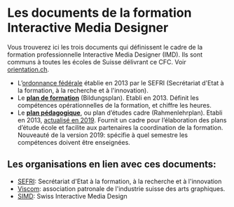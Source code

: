 # Les documents de la formation Interactive Media Designer

Vous trouverez ici les trois documents qui définissent le cadre de la formation professionnelle Interactive Media Designer (IMD). Ils sont communs à toutes les écoles de Suisse délivrant ce CFC. Voir [orientation.ch](https://www.orientation.ch/dyn/show/1900?id=45).

- L’[ordonnance fédérale](Ordonnance-SEFRI-IMD.pdf) établie en 2013 par le SEFRI (Secrétariat d'Etat à la formation, à la recherche et à l'innovation).
- Le **[plan de formation](Plan_de_Formation_IMD_2013.pdf)** (Bildungsplan). Etabli en 2013. Définit les compétences opérationnelles de la formation, et chiffre les heures.
- Le **[plan pédagogique](Plan_Pedagogique_IMD_2014.pdf)**, ou plan d’études cadre (Rahmenlehrplan). Etabli en 2013, [actualisé en 2019](Plan_Pedagogique_IMD_2019.pdf). Fournit un cadre pour l’élaboration des plans d’étude école et facilite aux partenaires la coordination de la formation. Nouveauté de la version 2019: spécifie à quel semestre les compétences doivent être enseignées.

## Les organisations en lien avec ces documents:

- [SEFRI](https://www.sbfi.admin.ch/sbfi/fr/home.html): Secrétariat d'Etat à la formation, à la recherche et à l'innovation
- [Viscom](https://www.viscom.ch): association patronale de l'industrie suisse des arts graphiques. 
- [SIMD](http://www.simd.ch/): Swiss Interactive Media Design

